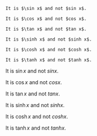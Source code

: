 ```
It is $\sin x$ and not $sin x$.

It is $\cos x$ and not $cos x$.

It is $\tan x$ and not $tan x$.

It is $\sinh x$ and not $sinh x$.

It is $\cosh x$ and not $cosh x$.

It is $\tanh x$ and not $tanh x$.
```

It is $\sin x$ and not $sin x$.

It is $\cos x$ and not $cos x$.

It is $\tan x$ and not $tan x$.

It is $\sinh x$ and not $sinh x$.

It is $\cosh x$ and not $cosh x$.

It is $\tanh x$ and not $tanh x$.
